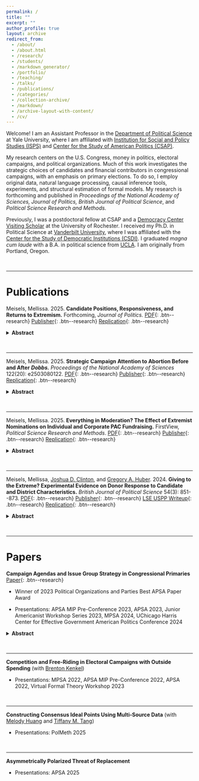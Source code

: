 ```yaml
---
permalink: /
title: ""
excerpt: ""
author_profile: true
layout: archive
redirect_from: 
  - /about/
  - /about.html
  - /research/
  - /students/
  - /markdown_generator/
  - /portfolio/
  - /teaching/
  - /talks/
  - /publications/
  - /categories/
  - /collection-archive/
  - /markdown/
  - /archive-layout-with-content/
  - /cv/
---
```


Welcome! I am an Assistant Professor in the [Department of Political Science](https://politicalscience.yale.edu/people/mellissa-meisels) at Yale University, where I am affiliated with [Institution for Social and Policy Studies (ISPS)](https://isps.yale.edu/team/mellissa-meisels) and [Center for the Study of American Politics (CSAP)](https://csap.yale.edu/people/mellissa-meisels).

My research centers on the U.S. Congress, money in politics, electoral campaigns, and political organizations. Much of this work investigates the strategic choices of candidates and financial contributors in congressional campaigns, with an emphasis on primary elections. To do so, I employ original data, natural language processing, causal inference tools, experiments, and structural estimation of formal models. My research is forthcoming and published in *Proceedings of the National Academy of Sciences, Journal of Politics, British Journal of Political Science*, and *Political Science Research and Methods.*

Previously, I was a postdoctoral fellow at CSAP and a [Democracy Center Visiting Scholar](https://www.sas.rochester.edu/democracycenter/research/visiting-scholars.html) at the University of Rochester. I received my Ph.D. in Political Science at [Vanderbilt University](https://www.vanderbilt.edu/political-science/), where I was affiliated with the [Center for the Study of Democratic Institutions (CSDI)](https://www.vanderbilt.edu/csdi/). I graduated *magna cum laude* with a B.A. in political science from [UCLA](https://polisci.ucla.edu/). I am originally from Portland, Oregon.

&nbsp;

---
       
# Publications

Meisels, Mellissa. 2025. **Candidate Positions, Responsiveness, and Returns to Extremism.** Forthcoming, *Journal of Politics.* [PDF](/files/MM_PCPC.pdf){: .btn--research} [Publisher](https://www.journals.uchicago.edu/doi/10.1086/738505){: .btn--research} [Replication](https://dataverse.harvard.edu/dataset.xhtml?persistentId=doi:10.7910/DVN/RDXYIR){: .btn--research}

<details>
  <summary><b>Abstract</b></summary>
<i>The concept of candidate positioning is central to the study of U.S. elections, representation, and political behavior. Existing work, however, overwhelmingly relies on indirect measures which may not reflect candidates’ stated positions. I analyze foundational relationships between candidate positions and district partisanship, primary electoral success, and primary fundraising performance with existing approaches versus text scaling estimates based on an original collection of campaign platforms from House primary candidates' websites in 2016, 2018, 2020, 2022, and 2024. Directly measuring candidates' positions using campaign platforms leads to conclusions vastly different than those reached with existing measures. While platform-based measures suggest candidates are responsive to their districts, existing measures do not. Within district, however, existing measures show financial and electoral penalties to extremism in primaries, but platform-based measures show no such penalty. These findings have wide-ranging implications for a number of ongoing scholarly debates which involve congressional candidates' positions.</i>
</details>


&nbsp;  

---
Meisels, Mellissa. 2025. **Strategic Campaign Attention to Abortion Before and After** ***Dobbs.*** *Proceedings of the National Academy of Sciences* 122(20): e2503080122.
[PDF](/files/dobbs-pnas.pdf){: .btn--research} [Publisher](https://doi.org/10.1073/pnas.2503080122){: .btn--research} [Replication](https://dataverse.harvard.edu/dataset.xhtml?persistentId=doi:10.7910/DVN/HYE7FR){: .btn--research}

<details>
  <summary><b>Abstract</b></summary>
<i>In 2022, the US Supreme Court overturned the constitutional protection of abortion rights established in Roe v. Wade. In doing so, Dobbs v. Jackson Women’s Health Organization moved status quo on abortion policy more into line with the Republican Party’s stance. Subsequent research has documented the decision’s impact on mass political behavior and opinion, yet less is known about its impact on the behavior of political elites. I provide evidence on congressional candidates’ strategic responses to the decision with original data on campaign platforms (N = 4,703) from election cycles before and after Dobbs. After the decision, Democrats became significantly more likely to campaign on abortion and to do so using unambiguous language, while Republicans increasingly obfuscated their positions on the issue. Pre-post-Dobbs change in partisan divergence in campaign attention to abortion was driven most strongly by candidates in states with abortion bans set to take effect upon overturning of Roe (i.e., trigger laws and/or pre-Roe laws). Importantly, these shifting patterns of campaign attention were not present in other issue domains, consistent with changes in attention to abortion being driven by Dobbs rather than other contemporaneous factors.</i>
</details>


&nbsp;  

---

Meisels, Mellissa. 2025. **Everything in Moderation? The Effect of Extremist Nominations on Individual and Corporate PAC Fundraising.** FirstView, *Political Science Research and Methods*. [PDF](/files/extremism-psrm.pdf){: .btn--research} [Publisher](https://doi.org/10.1017/psrm.2025.23){: .btn--research} [Replication](https://dataverse.harvard.edu/dataset.xhtml?persistentId=doi:10.7910/DVN/FAFWTY){: .btn--research}

<details>
  <summary><b>Abstract</b></summary>
<i>Do ideologically extreme candidates enjoy fundraising advantages over more moderate candidates? Extant work documents a relationship between candidates' positions and campaign contributions subnationally and in donor surveys, yet identification challenges have hampered investigation in the congressional context. I employ a close primaries regression discontinuity design to examine how "as-if random" nominations of extreme versus moderate House candidates influence general election contributions from individual donors and corporate PACs from 1980 to 2020. Results at both the nominee and contributor levels demonstrate that corporate PACs financially penalize extremists while individual donors respond similarly to extreme and moderate candidates. These findings contribute to ongoing debates regarding the extent and nature of campaign contributors' role in congressional polarization.</i>
</details>

&nbsp;

---

Meisels, Mellissa, [Joshua D. Clinton](https://www.joshclinton.com/), and [Gregory A. Huber](https://huber.research.yale.edu/). 2024. **Giving to the Extreme? Experimental Evidence on Donor Response to Candidate and District Characteristics.** *British Journal of Political Science* 54(3): 851--873. [PDF](/files/extreme-bjps.pdf){: .btn--research} [Publisher](https://doi.org/10.1017/S0007123423000650){: .btn--research} [LSE USPP Writeup](https://blogs.lse.ac.uk/usappblog/2024/02/08/political-donors-prefer-extreme-candidates-but-the-competitiveness-of-the-election-and-their-opponents-views-matter-too/){: .btn--research} [Replication](https://dataverse.harvard.edu/dataset.xhtml?persistentId=doi:10.7910/DVN/Q1X3RZ){: .btn--research}

<details>
  <summary><b>Abstract</b></summary>
<i>How does candidate ideology affect donors' contribution decisions in U.S. House elections? Studies of donor motivations have struggled with confounding of candidate, donor, and district characteristics in observational data and the difficulty of assessing trade-offs in surveys. We investigate how these factors affect contribution decisions using experimental vignettes administered to 7,000 verified midterm donors. While ideological congruence influences donors' likelihood of contributing to a candidate, district competitiveness and opponent extremity are equally important. Moreover, the response to ideology is asymmetric and heterogeneous: donors penalize more moderate candidates five times more heavily than more extreme candidates, with the most extreme donors exhibiting the greatest preference for candidates even more extreme than themselves. Republicans also exhibit a greater relative preference for extremism than Democrats, although partisan differences are smaller than differences by donor extremism. Our findings suggest that strategic considerations matter, and donors incentivize candidate extremism even more than previously thought.</i>
</details>

&nbsp;  

---

       
# Papers

**Campaign Agendas and Issue Group Strategy in Congressional Primaries** [Paper](/files/Meisels_CampaignIssueGroups.pdf){: .btn--research}


* Winner of 2023 Political Organizations and Parties Best APSA Paper Award

* Presentations: APSA MIP Pre-Conference 2023, APSA 2023, Junior Americanist Workshop Series 2023, MPSA 2024, UChicago Harris Center for Effective Government American Politics Conference 2024

<details>
  <summary><b>Abstract</b></summary>
<i>Which candidates do issue–focused PACs support? Longstanding theories suggest an emphasis on either accessing friendly incumbents or helping elect new potential allies, yet systematic evaluation requires information on candidate–side issue priorities. I combine an original dataset of all available House primary candidates’ policy platforms spanning 2016 through 2024 with FEC receipts and bill summaries to measure campaign attention, PAC contributions, and legislative behavior across 42,000 candidate–issue–year observations. Using a series of within–candidate research designs, I first demonstrate that candidates raise more money from groups related to their campaign issues. Leveraging changes in officeholder status, I then show that a substantially larger incumbency advantage in issue PAC fundraising is afforded to such “issue champions” — a difference not explained by actual legislative activity. These results provide new evidence that policy–demanding groups use campaign rhetoric to identify and foster relationships with potential champions of their cause during the increasingly important primary stage of congressional elections.</i>
</details>
   
&nbsp;  

---
**Competition and Free-Riding in Electoral Campaigns with Outside Spending** (with [Brenton Kenkel](https://bkenkel.com/))

* Presentations: MPSA 2022, APSA MIP Pre-Conference 2022, APSA 2022, Virtual Formal Theory Workshop 2023


&nbsp;  


---
**Constructing Consensus Ideal Points Using Multi-Source Data** (with [Melody Huang](https://melodyyhuang.com/) and [Tiffany M. Tang](https://tiffanymtang.github.io/))

* Presentations: PolMeth 2025


&nbsp;  


---
**Asymmetrically Polarized Threat of Replacement**

* Presentations: APSA 2025


&nbsp;  

